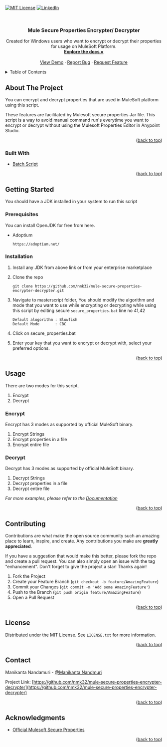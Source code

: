 <div id="top"></div>




<!-- PROJECT SHIELDS -->
<!--
*** I'm using markdown "reference style" links for readability.
*** Reference links are enclosed in brackets [ ] instead of parentheses ( ).
*** See the bottom of this document for the declaration of the reference variables
*** for contributors-url, forks-url, etc. This is an optional, concise syntax you may use.
*** https://www.markdownguide.org/basic-syntax/#reference-style-links
-->

[![MIT License][license-shield]][license-url]
[![LinkedIn][linkedin-shield]][linkedin-url]


<br />
<div align="center">
 <h3 align="center">Mule Secure Properties Encrypter/ Decrypter</h3>
  <p align="center">
    Created for Windows users who want to encrypt or decrypt their properties for usage on MuleSoft Platform.
    <br />
    <a href="https://github.com/nmk32/mule-secure-properties-encrypter-decrypter/wiki"><strong>Explore the docs »</strong></a>
    <br />
    <br />
    <a href="https://github.com/nmk32/mule-secure-properties-encrypter-decrypter">View Demo</a>
    ·
    <a href="https://github.com/nmk32/mule-secure-properties-encrypter-decrypter/issues">Report Bug</a>
    ·
    <a href="https://github.com/nmk32/mule-secure-properties-encrypter-decrypter/issues">Request Feature</a>
  </p>
</div>
<!-- TABLE OF CONTENTS -->
<details>
  <summary>Table of Contents</summary>
  <ol>
    <li>
      <a href="#about-the-project">About The Project</a>
      <ul>
        <li><a href="#built-with">Built With</a></li>
      </ul>
    </li>
    <li>
      <a href="#getting-started">Getting Started</a>
      <ul>
        <li><a href="#prerequisites">Prerequisites</a></li>
        <li><a href="#installation">Installation</a></li>
      </ul>
    </li>
    <li><a href="#usage">Usage</a></li>
    <li><a href="#contributing">Contributing</a></li>
    <li><a href="#license">License</a></li>
    <li><a href="#contact">Contact</a></li>
    <li><a href="#acknowledgments">Acknowledgments</a></li>
  </ol>
</details>
<!-- ABOUT THE PROJECT -->

## About The Project

You can encrypt and decrypt properties that are used in MuleSoft platform using this script.

These features are facilitated by Mulesoft secure properties Jar file. 
This script is a way to avoid manual command run's everytime you want to encrypt or decrypt without using the Mulesoft Properties Editor in Anypoint Studio.

<p align="right">(<a href="#top">back to top</a>)</p>



### Built With

* [Batch Script](https://docs.microsoft.com/en-us/windows-server/administration/windows-commands/windows-commands)


<p align="right">(<a href="#top">back to top</a>)</p>



<!-- GETTING STARTED -->
## Getting Started

You should have a JDK installed in your system to run this script

### Prerequisites

You can install OpenJDK for free from here.
* Adoptium
  ``` 
  https://adoptium.net/
  ```

### Installation

1. Install any JDK from above link or from your enterprise marketplace
2. Clone the repo
   ```
   git clone https://github.com/nmk32/mule-secure-properties-encrypter-decrypter.git
   ```
3. Navigate to masterscript folder, You should modify the algorithm and mode that you want to use while encrypting or decrypting while using this script by editing secure ``` secure_properties.bat ```
    line no 41,42 
    ```
    Default alogorithm : Blowfish
    Default Mode       : CBC
    ```
4. Click on secure_properties.bat
        
5. Enter your key that you want to encrypt or decrypt with, select your preferred options.
   

<p align="right">(<a href="#top">back to top</a>)</p>



<!-- USAGE EXAMPLES -->
## Usage

There are two modes for this script.
  <ol>
  <li>Encrypt</li>
  <li>Decrypt</li>
  </ol>
  
  ### Encrypt
    
   Encrypt has 3 modes as supported by official MuleSoft binary.
       <ol>
        <li>Encrypt Strings</li>
        <li>Encrypt properties in a file</li>
        <li>Encrypt entire file</li>
      </ol>
      
   ### Decrypt
    
   Decrypt has 3 modes as supported by official MuleSoft binary.
       <ol>
        <li>Decrypt Strings</li>
        <li>Decrypt properties in a file</li>
        <li>Decrypt entire file</li>
      </ol>
    
  

_For more examples, please refer to the [Documentation](https://github.com/nmk32/mule-secure-properties-encrypter-decrypter/wiki)_

<p align="right">(<a href="#top">back to top</a>)</p>

<!-- CONTRIBUTING -->
## Contributing

Contributions are what make the open source community such an amazing place to learn, inspire, and create. Any contributions you make are **greatly appreciated**.

If you have a suggestion that would make this better, please fork the repo and create a pull request. You can also simply open an issue with the tag "enhancement".
Don't forget to give the project a star! Thanks again!

1. Fork the Project
2. Create your Feature Branch (`git checkout -b feature/AmazingFeature`)
3. Commit your Changes (`git commit -m 'Add some AmazingFeature'`)
4. Push to the Branch (`git push origin feature/AmazingFeature`)
5. Open a Pull Request

<p align="right">(<a href="#top">back to top</a>)</p>



<!-- LICENSE -->
## License

Distributed under the MIT License. See `LICENSE.txt` for more information.

<p align="right">(<a href="#top">back to top</a>)</p>



<!-- CONTACT -->
## Contact

Manikanta Nandamuri - [@Manikanta Nandmuri](https://www.linkedin.com/in/nandamurimanikanta)

Project Link: [https://github.com/nmk32/mule-secure-properties-encrypter-decrypter](https://github.com/nmk32/mule-secure-properties-encrypter-decrypter)

<p align="right">(<a href="#top">back to top</a>)</p>



<!-- ACKNOWLEDGMENTS -->
## Acknowledgments

* [Official Mulesoft Secure Properties](https://docs.mulesoft.com/mule-runtime/4.2/secure-configuration-properties)

<p align="right">(<a href="#top">back to top</a>)</p>



<!-- MARKDOWN LINKS & IMAGES -->
<!-- https://www.markdownguide.org/basic-syntax/#reference-style-links -->
[license-shield]: https://img.shields.io/github/license/othneildrew/Best-README-Template.svg?style=for-the-badge
[license-url]: https://github.com/nmk32/mule-secure-properties-encrypter-decrypter/blob/main/LICENSE.txt
[linkedin-shield]: https://img.shields.io/badge/-LinkedIn-black.svg?style=for-the-badge&logo=linkedin&colorB=555
[linkedin-url]: https://www.linkedin.com/in/nandamurimanikanta
